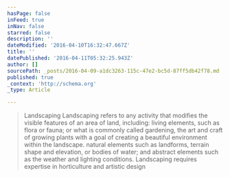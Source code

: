 ```yaml
---
hasPage: false
inFeed: true
inNav: false
starred: false
description: ''
dateModified: '2016-04-10T16:32:47.667Z'
title: ''
datePublished: '2016-04-11T05:32:25.943Z'
author: []
sourcePath: _posts/2016-04-09-a1dc3263-115c-47e2-bc5d-87ff5db42f78.md
published: true
_context: 'http://schema.org'
_type: Article

---
```

> Landscaping
> Landscaping refers to any activity that modifies the visible features of an area of land, including:
> living elements, such as flora or fauna; or what is commonly called gardening, the art and craft of growing plants with a goal of creating a beautiful environment within the landscape.
> natural elements such as landforms, terrain shape and elevation, or bodies of water; and
> abstract elements such as the weather and lighting conditions.
> Landscaping requires expertise in horticulture and artistic design